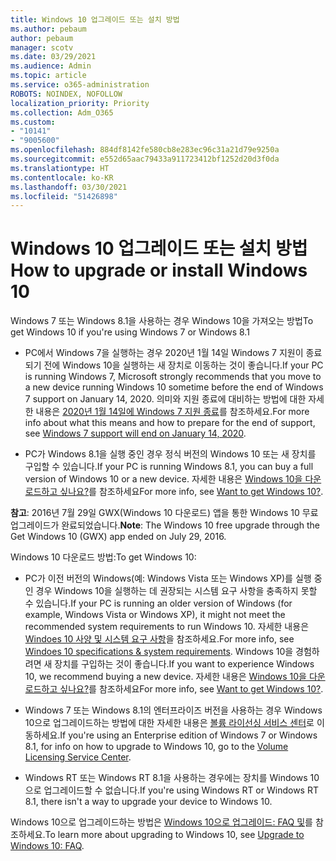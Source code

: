 ```yaml
---
title: Windows 10 업그레이드 또는 설치 방법
ms.author: pebaum
author: pebaum
manager: scotv
ms.date: 03/29/2021
ms.audience: Admin
ms.topic: article
ms.service: o365-administration
ROBOTS: NOINDEX, NOFOLLOW
localization_priority: Priority
ms.collection: Adm_O365
ms.custom:
- "10141"
- "9005600"
ms.openlocfilehash: 884df8142fe580cb8e283ec96c31a21d79e9250a
ms.sourcegitcommit: e552d65aac79433a911723412bf1252d20d3f0da
ms.translationtype: HT
ms.contentlocale: ko-KR
ms.lasthandoff: 03/30/2021
ms.locfileid: "51426898"
---
```

# <a name="how-to-upgrade-or-install-windows-10"></a><span data-ttu-id="e9bb5-102">Windows 10 업그레이드 또는 설치 방법</span><span class="sxs-lookup"><span data-stu-id="e9bb5-102">How to upgrade or install Windows 10</span></span>

<span data-ttu-id="e9bb5-103">Windows 7 또는 Windows 8.1을 사용하는 경우 Windows 10을 가져오는 방법</span><span class="sxs-lookup"><span data-stu-id="e9bb5-103">To get Windows 10 if you're using Windows 7 or Windows 8.1</span></span>

- <span data-ttu-id="e9bb5-104">PC에서 Windows 7을 실행하는 경우 2020년 1월 14일 Windows 7 지원이 종료되기 전에 Windows 10을 실행하는 새 장치로 이동하는 것이 좋습니다.</span><span class="sxs-lookup"><span data-stu-id="e9bb5-104">If your PC is running Windows 7, Microsoft strongly recommends that you move to a new device running Windows 10 sometime before the end of Windows 7 support on January 14, 2020.</span></span> <span data-ttu-id="e9bb5-105">의미와 지원 종료에 대비하는 방법에 대한 자세한 내용은 [2020년 1월 14일에 Windows 7 지원 종료](https://support.microsoft.com/help/4057281/)를 참조하세요.</span><span class="sxs-lookup"><span data-stu-id="e9bb5-105">For more info about what this means and how to prepare for the end of support, see [Windows 7 support will end on January 14, 2020](https://support.microsoft.com/help/4057281/).</span></span>

- <span data-ttu-id="e9bb5-106">PC가 Windows 8.1을 실행 중인 경우 정식 버전의 Windows 10 또는 새 장치를 구입할 수 있습니다.</span><span class="sxs-lookup"><span data-stu-id="e9bb5-106">If your PC is running Windows 8.1, you can buy a full version of Windows 10 or a new device.</span></span> <span data-ttu-id="e9bb5-107">자세한 내용은 [Windows 10을 다운로드하고 싶나요?](https://www.microsoft.com/windows/get-windows-10)를 참조하세요</span><span class="sxs-lookup"><span data-stu-id="e9bb5-107">For more info, see [Want to get Windows 10?](https://www.microsoft.com/windows/get-windows-10).</span></span>

<span data-ttu-id="e9bb5-108">**참고**: 2016년 7월 29일 GWX(Windows 10 다운로드) 앱을 통한 Windows 10 무료 업그레이드가 완료되었습니다.</span><span class="sxs-lookup"><span data-stu-id="e9bb5-108">**Note**: The Windows 10 free upgrade through the Get Windows 10 (GWX) app ended on July 29, 2016.</span></span>

<span data-ttu-id="e9bb5-109">Windows 10 다운로드 방법:</span><span class="sxs-lookup"><span data-stu-id="e9bb5-109">To get Windows 10:</span></span> 

- <span data-ttu-id="e9bb5-110">PC가 이전 버전의 Windows(예: Windows Vista 또는 Windows XP)를 실행 중인 경우 Windows 10을 실행하는 데 권장되는 시스템 요구 사항을 충족하지 못할 수 있습니다.</span><span class="sxs-lookup"><span data-stu-id="e9bb5-110">If your PC is running an older version of Windows (for example, Windows Vista or Windows XP), it might not meet the recommended system requirements to run Windows 10.</span></span> <span data-ttu-id="e9bb5-111">자세한 내용은 [Windoes 10 사양 및 시스템 요구 사항](https://www.microsoft.com/windows/windows-10-specifications)을 참조하세요.</span><span class="sxs-lookup"><span data-stu-id="e9bb5-111">For more info, see [Windoes 10 specifications & system requirements](https://www.microsoft.com/windows/windows-10-specifications).</span></span> <span data-ttu-id="e9bb5-112">Windows 10을 경험하려면 새 장치를 구입하는 것이 좋습니다.</span><span class="sxs-lookup"><span data-stu-id="e9bb5-112">If you want to experience Windows 10, we recommend buying a new device.</span></span> <span data-ttu-id="e9bb5-113">자세한 내용은 [Windows 10을 다운로드하고 싶나요?](https://www.microsoft.com/windows/get-windows-10)를 참조하세요</span><span class="sxs-lookup"><span data-stu-id="e9bb5-113">For more info, see [Want to get Windows 10?](https://www.microsoft.com/windows/get-windows-10).</span></span>

- <span data-ttu-id="e9bb5-114">Windows 7 또는 Windows 8.1의 엔터프라이즈 버전을 사용하는 경우 Windows 10으로 업그레이드하는 방법에 대한 자세한 내용은 [볼륨 라이선싱 서비스 센터](https://www.microsoft.com/licensing/servicecenter/default.aspx)로 이동하세요.</span><span class="sxs-lookup"><span data-stu-id="e9bb5-114">If you're using an Enterprise edition of Windows 7 or Windows 8.1, for info on how to upgrade to Windows 10, go to the [Volume Licensing Service Center](https://www.microsoft.com/licensing/servicecenter/default.aspx).</span></span>

- <span data-ttu-id="e9bb5-115">Windows RT 또는 Windows RT 8.1을 사용하는 경우에는 장치를 Windows 10으로 업그레이드할 수 없습니다.</span><span class="sxs-lookup"><span data-stu-id="e9bb5-115">If you're using Windows RT or Windows RT 8.1, there isn't a way to upgrade your device to Windows 10.</span></span>

<span data-ttu-id="e9bb5-116">Windows 10으로 업그레이드하는 방법은 [Windows 10으로 업그레이드: FAQ 및](https://support.microsoft.com/windows/upgrade-to-windows-10-faq-cce52341-7943-594e-72ce-e1cf00382445)를 참조하세요.</span><span class="sxs-lookup"><span data-stu-id="e9bb5-116">To learn more about upgrading to Windows 10, see [Upgrade to Windows 10: FAQ](https://support.microsoft.com/windows/upgrade-to-windows-10-faq-cce52341-7943-594e-72ce-e1cf00382445).</span></span>
